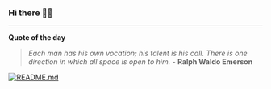 ### Hi there 👋🏻


---

**Quote of the day**

> *Each man has his own vocation; his talent is his call. There is one direction in which all space is open to him.* - **Ralph Waldo Emerson** 

[![README.md](https://github.com/marcolovazzano/marcolovazzano/actions/workflows/readme.yml/badge.svg?branch=main)](https://github.com/marcolovazzano/marcolovazzano/actions/workflows/readme.yml)
